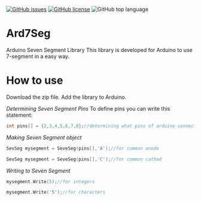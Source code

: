 [![GitHub issues](https://img.shields.io/github/issues/naabdi/Ard7Seg)](https://github.com/naabdi/Ard7Seg/issues)
[![GitHub license](https://img.shields.io/github/license/naabdi/Ard7Seg)](https://github.com/naabdi/Ard7Seg/blob/master/LICENSE)
![GitHub top language](https://img.shields.io/github/languages/top/naabdi/ard7seg)

# Ard7Seg
 Arduino Seven Segment Library
 This library is developed for Arduino to use 7-segment in a easy way.

 # How to use
 Download the zip file.
 Add the library to Arduino.

 *Determining Seven Segment Pins*
 To define pins you can write this statement:
 ```cpp
 int pins[] = {2,3,4,5,6,7,8};//determining what pins of arduino connected to 7-segment
 ```

 *Making Seven Segment object*
 ```cpp
 SevSeg mysegment = SeveSeg(pins[],'A');//for common anode

 SevSeg mysegment = SeveSeg(pins[],'C');//for common cathod
 ```

 *Writing to Seven Segment*
 ```cpp
 mysegment.Write(5);//for integers

 mysegment.Write('5');//for characters
 ```
 
